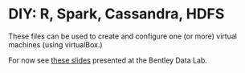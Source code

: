 # DIY: R, Spark, Cassandra, HDFS

These files can be used to create and configure one (or more) virtual machines (using virtualBox.)

For now see [these slides](https://docs.google.com/presentation/d/1rlSrjb9s697owHC3g0x8BnQLfpN1w-eTB-YVwfV_1dI/edit?pli=1#slide=id.p) 
presented at the Bentley Data Lab.


